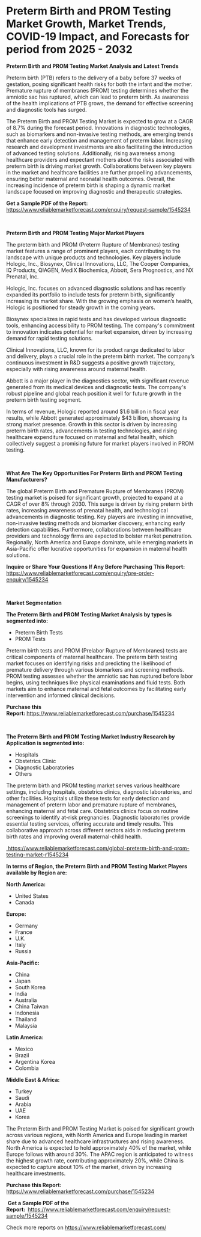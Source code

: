<p><h1>Preterm Birth and PROM Testing Market Growth, Market Trends, COVID-19 Impact, and Forecasts for period from 2025 - 2032</h1></p><p><strong>Preterm Birth and PROM Testing Market Analysis and Latest Trends</strong></p>
<p><p>Preterm birth (PTB) refers to the delivery of a baby before 37 weeks of gestation, posing significant health risks for both the infant and the mother. Premature rupture of membranes (PROM) testing determines whether the amniotic sac has ruptured, which can lead to preterm birth. As awareness of the health implications of PTB grows, the demand for effective screening and diagnostic tools has surged. </p><p>The Preterm Birth and PROM Testing Market is expected to grow at a CAGR of 8.7% during the forecast period. Innovations in diagnostic technologies, such as biomarkers and non-invasive testing methods, are emerging trends that enhance early detection and management of preterm labor. Increasing research and development investments are also facilitating the introduction of advanced testing solutions. Additionally, rising awareness among healthcare providers and expectant mothers about the risks associated with preterm birth is driving market growth. Collaborations between key players in the market and healthcare facilities are further propelling advancements, ensuring better maternal and neonatal health outcomes. Overall, the increasing incidence of preterm birth is shaping a dynamic market landscape focused on improving diagnostic and therapeutic strategies.</p></p>
<p><strong>Get a Sample PDF of the Report:&nbsp;</strong> <a href="https://www.reliablemarketforecast.com/enquiry/request-sample/1545234?utm_campaign=2736&utm_medium=2&utm_source=Github&utm_content=ia&utm_term=03032025&utm_id=preterm-birth-and-prom-testing">https://www.reliablemarketforecast.com/enquiry/request-sample/1545234</a></p>
<p>&nbsp;</p>
<p><strong>Preterm Birth and PROM Testing Major Market Players</strong></p>
<p><p>The preterm birth and PROM (Preterm Rupture of Membranes) testing market features a range of prominent players, each contributing to the landscape with unique products and technologies. Key players include Hologic, Inc., Biosynex, Clinical Innovations, LLC, The Cooper Companies, IQ Products, QIAGEN, MediX Biochemica, Abbott, Sera Prognostics, and NX Prenatal, Inc.</p><p>Hologic, Inc. focuses on advanced diagnostic solutions and has recently expanded its portfolio to include tests for preterm birth, significantly increasing its market share. With the growing emphasis on women’s health, Hologic is positioned for steady growth in the coming years.</p><p>Biosynex specializes in rapid tests and has developed various diagnostic tools, enhancing accessibility to PROM testing. The company's commitment to innovation indicates potential for market expansion, driven by increasing demand for rapid testing solutions.</p><p>Clinical Innovations, LLC, known for its product range dedicated to labor and delivery, plays a crucial role in the preterm birth market. The company’s continuous investment in R&D suggests a positive growth trajectory, especially with rising awareness around maternal health.</p><p>Abbott is a major player in the diagnostics sector, with significant revenue generated from its medical devices and diagnostic tests. The company's robust pipeline and global reach position it well for future growth in the preterm birth testing segment.</p><p>In terms of revenue, Hologic reported around $1.6 billion in fiscal year results, while Abbott generated approximately $43 billion, showcasing its strong market presence. Growth in this sector is driven by increasing preterm birth rates, advancements in testing technologies, and rising healthcare expenditure focused on maternal and fetal health, which collectively suggest a promising future for market players involved in PROM testing.</p></p>
<p>&nbsp;</p>
<p><strong>What Are The Key Opportunities For Preterm Birth and PROM Testing Manufacturers?</strong></p>
<p><p>The global Preterm Birth and Premature Rupture of Membranes (PROM) testing market is poised for significant growth, projected to expand at a CAGR of over 8% through 2030. This surge is driven by rising preterm birth rates, increasing awareness of prenatal health, and technological advancements in diagnostic testing. Key players are investing in innovative, non-invasive testing methods and biomarker discovery, enhancing early detection capabilities. Furthermore, collaborations between healthcare providers and technology firms are expected to bolster market penetration. Regionally, North America and Europe dominate, while emerging markets in Asia-Pacific offer lucrative opportunities for expansion in maternal health solutions.</p></p>
<p><strong>Inquire or Share Your Questions If Any Before Purchasing This Report:</strong> <a href="https://www.reliablemarketforecast.com/enquiry/pre-order-enquiry/1545234?utm_campaign=2736&utm_medium=2&utm_source=Github&utm_content=ia&utm_term=03032025&utm_id=preterm-birth-and-prom-testing">https://www.reliablemarketforecast.com/enquiry/pre-order-enquiry/1545234</a></p>
<p>&nbsp;</p>
<p><strong>Market Segmentation</strong></p>
<p><strong>The Preterm Birth and PROM Testing Market Analysis by types is segmented into:</strong></p>
<p><ul><li>Preterm Birth Tests</li><li>PROM Tests</li></ul></p>
<p><p>Preterm birth tests and PROM (Prelabor Rupture of Membranes) tests are critical components of maternal healthcare. The preterm birth testing market focuses on identifying risks and predicting the likelihood of premature delivery through various biomarkers and screening methods. PROM testing assesses whether the amniotic sac has ruptured before labor begins, using techniques like physical examinations and fluid tests. Both markets aim to enhance maternal and fetal outcomes by facilitating early intervention and informed clinical decisions.</p></p>
<p><strong>Purchase this Report:&nbsp;</strong><a href="https://www.reliablemarketforecast.com/purchase/1545234?utm_campaign=2736&utm_medium=2&utm_source=Github&utm_content=ia&utm_term=03032025&utm_id=preterm-birth-and-prom-testing">https://www.reliablemarketforecast.com/purchase/1545234</a></p>
<p>&nbsp;</p>
<p><strong>The Preterm Birth and PROM Testing Market Industry Research by Application is segmented into:</strong></p>
<p><ul><li>Hospitals</li><li>Obstetrics Clinic</li><li>Diagnostic Laboratories</li><li>Others</li></ul></p>
<p><p>The preterm birth and PROM testing market serves various healthcare settings, including hospitals, obstetrics clinics, diagnostic laboratories, and other facilities. Hospitals utilize these tests for early detection and management of preterm labor and premature rupture of membranes, enhancing maternal and fetal care. Obstetrics clinics focus on routine screenings to identify at-risk pregnancies. Diagnostic laboratories provide essential testing services, offering accurate and timely results. This collaborative approach across different sectors aids in reducing preterm birth rates and improving overall maternal-child health.</p></p>
<p><a href="https://www.reliablemarketforecast.com/global-preterm-birth-and-prom-testing-market-r1545234?utm_campaign=2736&utm_medium=2&utm_source=Github&utm_content=ia&utm_term=03032025&utm_id=preterm-birth-and-prom-testing">&nbsp;https://www.reliablemarketforecast.com/global-preterm-birth-and-prom-testing-market-r1545234</a></p>
<p><strong>In terms of Region, the Preterm Birth and PROM Testing Market Players available by Region are:</strong></p>
<p>
    <p> <strong> North America: </strong>
        <ul>
            <li>United States</li>
            <li>Canada</li>
        </ul>
        </p> 
    <p> <strong> Europe: </strong>
        <ul>
            <li>Germany</li>
            <li>France</li>
            <li>U.K.</li>
            <li>Italy</li>
            <li>Russia</li>
        </ul>
        </p> 
    <p> <strong> Asia-Pacific: </strong>
        <ul>
            <li>China</li>
            <li>Japan</li>
            <li>South Korea</li>
            <li>India</li>
            <li>Australia</li>
            <li>China Taiwan</li>
            <li>Indonesia</li>
            <li>Thailand</li>
            <li>Malaysia</li>
        </ul>
        </p> 
    <p> <strong> Latin America: </strong>
        <ul>
            <li>Mexico</li>
            <li>Brazil</li>
            <li>Argentina Korea</li>
            <li>Colombia</li>
        </ul>
        </p> 
    <p> <strong> Middle East & Africa: </strong>
        <ul>
            <li>Turkey</li>
            <li>Saudi</li>
            <li>Arabia</li>
            <li>UAE</li>
            <li>Korea</li>
        </ul>
    </p>
    </p>
<p><p>The Preterm Birth and PROM Testing Market is poised for significant growth across various regions, with North America and Europe leading in market share due to advanced healthcare infrastructures and rising awareness. North America is expected to hold approximately 40% of the market, while Europe follows with around 30%. The APAC region is anticipated to witness the highest growth rate, contributing approximately 20%, while China is expected to capture about 10% of the market, driven by increasing healthcare investments.</p></p>
<p><strong>Purchase this Report: </strong><a href="https://www.reliablemarketforecast.com/purchase/1545234?utm_campaign=2736&utm_medium=2&utm_source=Github&utm_content=ia&utm_term=03032025&utm_id=preterm-birth-and-prom-testing">https://www.reliablemarketforecast.com/purchase/1545234</a></p>
<p>&nbsp;<strong>Get a Sample PDF of the Report:&nbsp;&nbsp;</strong><a href="https://www.reliablemarketforecast.com/enquiry/request-sample/1545234?utm_campaign=2736&utm_medium=2&utm_source=Github&utm_content=ia&utm_term=03032025&utm_id=preterm-birth-and-prom-testing">https://www.reliablemarketforecast.com/enquiry/request-sample/1545234</a></p>
<p><strong></strong></p>
<p>Check more reports on <a href="https://www.reliablemarketforecast.com/?utm_campaign=2736&utm_medium=2&utm_source=Github&utm_content=ia&utm_term=03032025&utm_id=preterm-birth-and-prom-testing">https://www.reliablemarketforecast.com/</a></p>